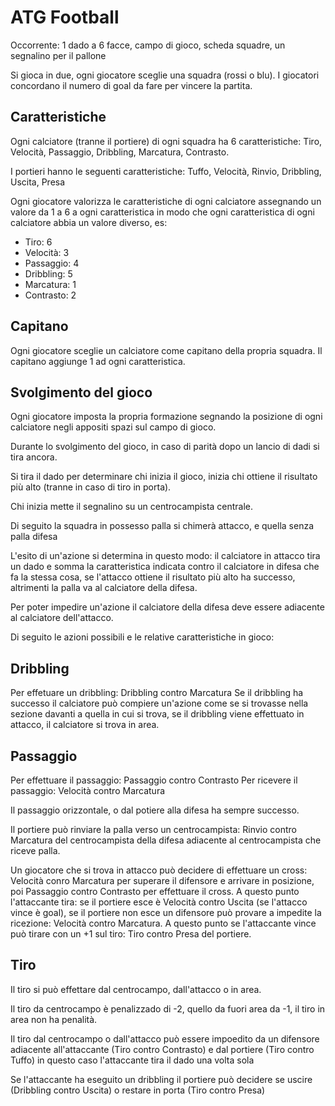 ATG Football
============

Occorrente: 1 dado a 6 facce, campo di gioco, scheda squadre, un segnalino per il pallone

Si gioca in due, ogni giocatore sceglie una squadra (rossi o blu). I giocatori concordano il numero di goal da fare per vincere la partita.

Caratteristiche
---------------
Ogni calciatore (tranne il portiere) di ogni squadra ha 6 caratteristiche: Tiro, Velocità, Passaggio, Dribbling, Marcatura, Contrasto.

I portieri hanno le seguenti caratteristiche: Tuffo, Velocità, Rinvio, Dribbling, Uscita, Presa

Ogni giocatore valorizza le caratteristiche di ogni calciatore assegnando un valore da 1 a 6 a ogni caratteristica in modo che ogni caratteristica di ogni calciatore abbia un valore diverso, es:

 - Tiro: 6 
 - Velocità: 3 
 - Passaggio: 4 
 - Dribbling: 5 
 - Marcatura: 1  
 - Contrasto: 2

Capitano
--------
Ogni giocatore sceglie un calciatore come capitano della propria squadra. Il capitano aggiunge 1 ad ogni caratteristica.

Svolgimento del gioco
---------------------
Ogni giocatore imposta la propria formazione segnando la posizione di ogni calciatore negli appositi spazi sul campo di gioco.

Durante lo svolgimento del gioco, in caso di parità dopo un lancio di dadi si tira ancora.

Si tira il dado per determinare chi inizia il gioco, inizia chi ottiene il risultato più alto (tranne in caso di tiro in porta).

Chi inizia mette il segnalino su un centrocampista centrale.

Di seguito la squadra in possesso palla si chimerà attacco, e quella senza palla difesa

L'esito di un'azione si determina in questo modo: il calciatore in attacco tira un dado e somma la caratteristica indicata contro il calciatore in difesa che fa la stessa cosa, se l'attacco ottiene il risultato più alto ha successo, altrimenti la palla va al calciatore della difesa.

Per poter impedire un'azione il calciatore della difesa deve essere adiacente al calciatore dell'attacco.

Di seguito le azioni possibili e le relative caratteristiche in gioco:

Dribbling
---------
Per effetuare un dribbling: Dribbling contro Marcatura
Se il dribbling ha successo il calciatore può compiere un'azione come se si trovasse nella sezione davanti a quella in cui si trova, se il dribbling viene effettuato in attacco, il calciatore si trova in area.

Passaggio
---------
Per effettuare il passaggio: Passaggio contro Contrasto 
Per ricevere il passaggio: Velocità contro Marcatura

Il passaggio orizzontale, o dal potiere alla difesa ha sempre successo.

Il portiere può rinviare la palla verso un centrocampista: Rinvio contro Marcatura del centrocampista della difesa adiacente al centrocampista che riceve palla.

Un giocatore che si trova in attacco può decidere di effettuare un cross: Velocità conro Marcatura per superare il difensore e arrivare in posizione, poi Passaggio contro Contrasto per effettuare il cross. A questo punto l'attaccante tira: se il portiere esce è Velocità contro Uscita (se l'attacco vince è goal), se il portiere non esce un difensore può provare a impedite la ricezione: Velocità contro Marcatura. A questo punto se l'attaccante vince può tirare con un +1 sul tiro: Tiro contro Presa del portiere.

Tiro
----
Il tiro si può effettare dal centrocampo, dall'attacco o in area. 

Il tiro da centrocampo è penalizzado di -2, quello da fuori area da -1, il tiro in area non ha penalità.

Il tiro dal centrocampo o dall'attacco può essere impoedito da un difensore adiacente all'attaccante (Tiro contro Contrasto) e dal portiere (Tiro contro Tuffo) in questo caso l'attaccante tira il dado una volta sola

Se l'attaccante ha eseguito un dribbling il portiere può decidere se uscire (Dribbling contro Uscita) o restare in porta (Tiro contro Presa)
